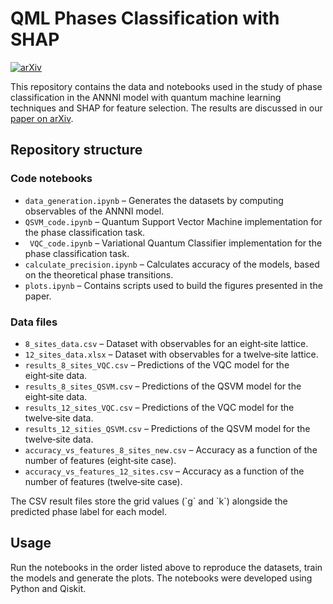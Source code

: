 # QML Phases Classification with SHAP
[![arXiv](https://img.shields.io/badge/arXiv-2408.00544-b31b1b.svg)]([https://arxiv.org/abs/2408.00544](https://arxiv.org/abs/2504.10673)) 

This repository contains the data and notebooks used in the study of phase classification in the ANNNI model with quantum machine learning techniques and SHAP for feature selection. The results are discussed in our [paper on arXiv](https://arxiv.org/abs/2504.10673).

## Repository structure

### Code notebooks
- `data_generation.ipynb` – Generates the datasets by computing observables of the ANNNI model.
- `QSVM_code.ipynb` – Quantum Support Vector Machine implementation for the phase classification task.
- ` VQC_code.ipynb` – Variational Quantum Classifier implementation for the phase classification task.
- `calculate_precision.ipynb` – Calculates accuracy of the models, based on the theoretical phase transitions.
- `plots.ipynb` – Contains scripts used to build the figures presented in the paper.

### Data files
- `8_sites_data.csv` – Dataset with observables for an eight‑site lattice.
- `12_sites_data.xlsx` – Dataset with observables for a twelve‑site lattice.
- `results_8_sites_VQC.csv` – Predictions of the VQC model for the eight‑site data.
- `results_8_sites_QSVM.csv` – Predictions of the QSVM model for the eight‑site data.
- `results_12_sites_VQC.csv` – Predictions of the VQC model for the twelve‑site data.
- `results_12_sities_QSVM.csv` – Predictions of the QSVM model for the twelve‑site data.
- `accuracy_vs_features_8_sites_new.csv` – Accuracy as a function of the number of features (eight‑site case).
- `accuracy_vs_features_12_sites.csv` – Accuracy as a function of the number of features (twelve‑site case).

The CSV result files store the grid values (\`g\` and \`k\`) alongside the predicted phase label for each model.

## Usage

Run the notebooks in the order listed above to reproduce the datasets, train the models and generate the plots. The notebooks were developed using Python and Qiskit.


